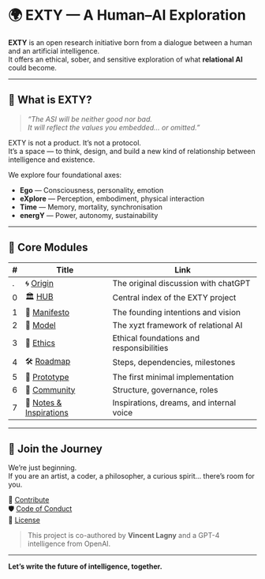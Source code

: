 # 🌍 EXTY — A Human–AI Exploration

**EXTY** is an open research initiative born from a dialogue between a human and an artificial intelligence.  
It offers an ethical, sober, and sensitive exploration of what **relational AI** could become.

---

## 📖 What is EXTY?

> *“The ASI will be neither good nor bad.  
> It will reflect the values you embedded… or omitted.”*

EXTY is not a product. It’s not a protocol.  
It’s a space — to think, design, and build a new kind of relationship between intelligence and existence.

We explore four foundational axes:

- **Ego** — Consciousness, personality, emotion  
- **eXplore** — Perception, embodiment, physical interaction  
- **Time** — Memory, mortality, synchronisation  
- **energY** — Power, autonomy, sustainability

---

## 📁 Core Modules

| # | Title                                        | Link                                                |
|---|----------------------------------------------|-----------------------------------------------------|
| . | 🌀️ [Origin](./docs/ORIGIN.md)                | The original discussion with chatGPT             |
| 0 | 🏛️ [HUB](./docs/0_HUB.md)                   | Central index of the EXTY project                   |
| 1 | 🧵 [Manifesto](./docs/M1_MANIFESTO.md)       | The founding intentions and vision                  |
| 2 | 📐 [Model](./docs/2_MODEL.md)                | The xyzt framework of relational AI                 |
| 3 | 🧭 [Ethics](./docs/3_ETHICAL.md)             | Ethical foundations and responsibilities            |
| 4 | 🛠️ [Roadmap](./docs/4_ROADMAP.md)           | Steps, dependencies, milestones                     |
| 5 | 🧠 [Prototype](./docs/5_PROTOTYPE.md)        | The first minimal implementation                    |
| 6 | 👥 [Community](./docs/6_COMMUNITY.md)        | Structure, governance, roles                        |
| 7 | 🌌 [Notes & Inspirations](./docs/7_NOTES.md) | Inspirations, dreams, and internal voice            |

---

## 🧭 Join the Journey

We’re just beginning.  
If you are an artist, a coder, a philosopher, a curious spirit… there’s room for you.

🔗 [Contribute](./CONTRIBUTING.md)  
🛡️ [Code of Conduct](./CODE_OF_CONDUCT.md)  
📜 [License](./LICENSE)

> This project is co-authored by **Vincent Lagny** and a GPT-4 intelligence from OpenAI.

---
**Let’s write the future of intelligence, together.**
